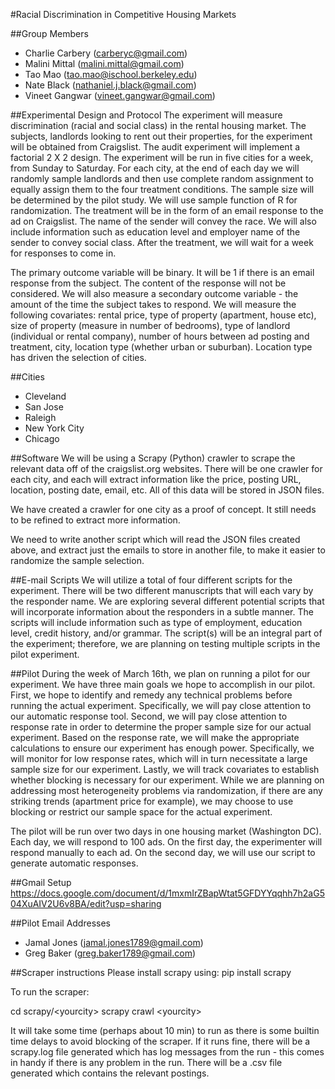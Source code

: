 #Racial Discrimination in Competitive Housing Markets

##Group Members
* Charlie Carbery (carberyc@gmail.com)
* Malini Mittal (malini.mittal@gmail.com)
* Tao Mao (tao.mao@ischool.berkeley.edu)
* Nate Black (nathaniel.j.black@gmail.com)
* Vineet Gangwar (vineet.gangwar@gmail.com)

##Experimental Design and Protocol
The experiment will measure discrimination (racial and social class) in the rental housing market. The subjects, landlords looking to rent out their properties, for the experiment will be obtained from Craigslist. The audit experiment will implement a factorial 2 X 2 design. The experiment will be run in five cities for a week, from Sunday to Saturday. For each city, at the end of each day we will randomly sample landlords and then use complete random assignment to equally assign them to the four treatment conditions. The sample size will be determined by the pilot study. We will use sample function of R for randomization. The treatment will be in the form of an email response to the ad on Craigslist. The name of the sender will convey the race. We will also include information such as education level and employer name of the sender to convey social class. After the treatment, we will wait for a week for responses to come in.

The primary outcome variable will be binary. It will be 1 if there is an email response from the subject. The content of the response will not be considered. We will also measure a secondary outcome variable - the amount of the time the subject takes to respond. We will measure the following covariates: rental price, type of property (apartment, house etc), size of property (measure in number of bedrooms), type of landlord (individual or rental company), number of hours between ad posting and treatment, city, location type (whether urban or suburban). Location type has driven the selection of cities.

##Cities
* Cleveland
* San Jose
* Raleigh
* New York City
* Chicago


##Software
We will be using a Scrapy (Python) crawler to scrape the relevant data off of the craigslist.org websites. There will be one crawler for each city, and each will extract information like the price, posting URL, location, posting date, email, etc. All of this data will be stored in JSON files. 

We have created a crawler for one city as a proof of concept. It still needs to be refined to extract more information.

We need to write another script which will read the JSON files created above, and extract just the emails to store in another file, to make it easier to randomize the sample selection. 


##E-mail Scripts
We will utilize a total of four different scripts for the experiment. There will be two different manuscripts that will each vary by the responder name. We are exploring several different potential scripts that will incorporate information about the responders in a subtle manner. The scripts will include information such as type of employment, education level, credit history, and/or grammar. The script(s) will be an integral part of the experiment; therefore, we are planning on testing multiple scripts in the pilot experiment.

##Pilot
During the week of March 16th, we plan on running a pilot for our experiment. We have three main goals we hope to accomplish in our pilot. First, we hope to identify and remedy any technical problems before running the actual experiment. Specifically, we will pay close attention to our automatic response tool. Second, we will pay close attention to response rate in order to determine the proper sample size for our actual experiment. Based on the response rate, we will make the appropriate calculations to ensure our experiment has enough power. Specifically, we will monitor for low response rates, which will in turn necessitate a large sample size for our experiment. Lastly, we will track covariates to establish whether blocking is necessary for our experiment. While we are planning on addressing most heterogeneity problems via randomization, if there are any striking trends (apartment price for example), we may choose to use blocking or restrict our sample space for the actual experiment.


The pilot will be run over two days in one housing market (Washington DC). Each day, we will respond to 100 ads. On the first day, the experimenter will respond manually to each ad. On the second day, we will use our script to generate automatic responses.

##Gmail Setup
https://docs.google.com/document/d/1mxmIrZBapWtat5GFDYYqqhh7h2aG504XuAIV2U6v8BA/edit?usp=sharing

##Pilot Email Addresses
* Jamal Jones (jamal.jones1789@gmail.com)
* Greg Baker (greg.baker1789@gmail.com)

##Scraper instructions
Please install scrapy using:
  pip install scrapy

To run the scraper:

cd scrapy/\<yourcity\>
scrapy crawl \<yourcity\>

It will take some time (perhaps about 10 min) to run as there is some builtin time delays to avoid blocking of the scraper. If it runs fine, there will be a scrapy.log file generated which has log messages from the run - this comes in handy if there is any problem in the run. There will be a .csv file generated which contains the relevant postings.
